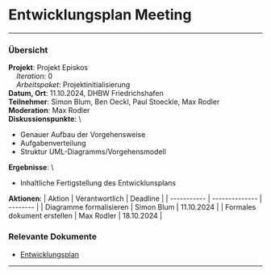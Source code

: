 # Entwicklungsplan Meeting

---

### Übersicht

**Projekt**: Projekt Episkos \
&nbsp;&nbsp;&nbsp;&nbsp;_Iteration_: 0 \
&nbsp;&nbsp;&nbsp;&nbsp;_Arbeitspaket_: Projektinitialisierung \
**Datum, Ort**: 11.10.2024, DHBW Friedrichshafen\
**Teilnehmer**: Simon Blum, Ben Oeckl, Paul Stoeckle, Max Rodler\
**Moderation**: Max Rodler\
**Diskussionspunkte**: \

- Genauer Aufbau der Vorgehensweise
- Aufgabenverteilung
- Struktur UML-Diagramms/Vorgehensmodell

**Ergebnisse**: \

- Inhaltliche Fertigstellung des Entwicklunsplans

**Aktionen**:
| Aktion | Verantwortlich | Deadline |
| ----------- | -------------- | -------- |
| Diagramme formalisieren | Simon Blum | 11.10.2024 |
| Formales dokument erstellen | Max Rodler | 18.10.2024 |

### Relevante Dokumente

- [Entwicklungsplan](../Entwicklungsplan.md)

---
